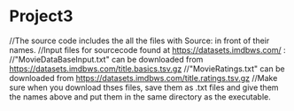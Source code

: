 # Project3
//The source code includes the all the files with Source: in front of their names.
//Input files for sourcecode found at https://datasets.imdbws.com/ :
//"MovieDataBaseInput.txt" can be downloaded from https://datasets.imdbws.com/title.basics.tsv.gz
//"MovieRatings.txt" can be downloaded from https://datasets.imdbws.com/title.ratings.tsv.gz
//Make sure when you download thses files, save them as .txt files and give them the names above and put them in the same directory as the executable.
